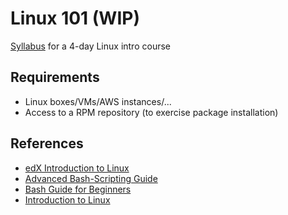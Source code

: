# Linux 101 (WIP)

[Syllabus](syllabus.md) for a 4-day Linux intro course

## Requirements
* Linux boxes/VMs/AWS instances/...
* Access to a RPM repository (to exercise package installation)

## References
* [edX Introduction to Linux](https://www.edx.org/course/introduction-linux-linuxfoundationx-lfs101x)
* [Advanced Bash-Scripting Guide](http://tldp.org/LDP/abs/html/)
* [Bash Guide for Beginners](http://www.tldp.org/LDP/Bash-Beginners-Guide/html/Bash-Beginners-Guide.html)
* [Introduction to Linux](http://tldp.org/LDP/intro-linux/html/index.html)